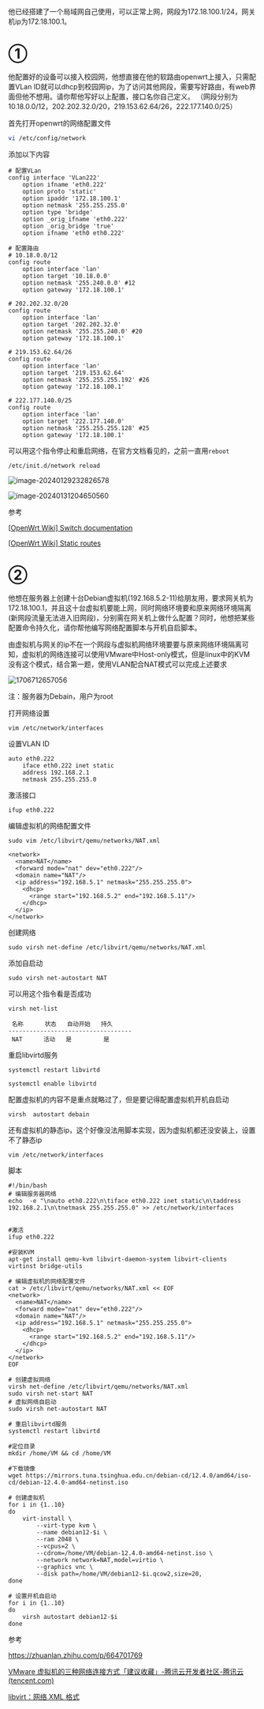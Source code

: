 他已经搭建了一个局域网自己使用，可以正常上网，网段为172.18.100.1/24，网关机ip为172.18.100.1。



# ①

他配置好的设备可以接入校园网，他想直接在他的软路由openwrt上接入，只需配置VLan ID就可以dhcp到校园网ip，为了访问其他网段，需要写好路由，有web界面但他不想用。请你帮他写好以上配置，接口名你自己定义。
（网段分别为10.18.0.0/12，202.202.32.0/20，219.153.62.64/26，222.177.140.0/25）



首先打开openwrt的网络配置文件

```bash
vi /etc/config/network
```

添加以下内容

```
# 配置VLan
config interface 'VLan222'
    option ifname 'eth0.222'
    option proto 'static'
    option ipaddr '172.18.100.1'
    option netmask '255.255.255.0'
    option type 'bridge'
    option _orig_ifname 'eth0.222'
    option _orig_bridge 'true'
    option ifname 'eth0 eth0.222'
    
# 配置路由    
# 10.18.0.0/12 
config route
    option interface 'lan'
    option target '10.18.0.0'
    option netmask '255.240.0.0' #12
    option gateway '172.18.100.1'
    
# 202.202.32.0/20    
config route
    option interface 'lan'
    option target '202.202.32.0'
    option netmask '255.255.240.0' #20
    option gateway '172.18.100.1'
    
# 219.153.62.64/26    
config route
    option interface 'lan'
    option target '219.153.62.64'
    option netmask '255.255.255.192' #26
    option gateway '172.18.100.1'
    
# 222.177.140.0/25    
config route
    option interface 'lan'
    option target '222.177.140.0'
    option netmask '255.255.255.128' #25
    option gateway '172.18.100.1'
```

可以用这个指令停止和重启网络，在官方文档看见的，之前一直用`reboot`

```
/etc/init.d/network reload
```

![image-20240129232826578](https://lsky.wu-xuan.top/i/2024/01/29/65b7c41c16a96.png)

![image-20240131204650560](https://lsky.wu-xuan.top/i/2024/01/31/65ba41434a327.png)

参考

[[OpenWrt Wiki\] Switch documentation](https://openwrt.org/docs/guide-user/network/vlan/switch)

[[OpenWrt Wiki\] Static routes](https://openwrt.org/docs/guide-user/network/routing/routes_configuration#ipv4_routes)

# ②

他想在服务器上创建十台Debian虚拟机(192.168.5.2-11)给朋友用，要求网关机为172.18.100.1，并且这十台虚拟机要能上网，同时网络环境要和原来网络环境隔离(新网段流量无法进入旧网段)，分别需在网关机上做什么配置？同时，他想把某些配置命令持久化，请你帮他编写网络配置脚本与开机自启脚本。

由虚拟机与网关的ip不在一个网段与虚拟机网络环境要要与原来网络环境隔离可知，虚拟机的网络连接可以使用VMware中Host-only模式，但是linux中的KVM没有这个模式，结合第一题，使用VLAN配合NAT模式可以完成上述要求

![1706712657056](https://lsky.wu-xuan.top/i/2024/01/31/65ba5e60c5347.png)

注：服务器为Debain，用户为root

打开网络设置

```
vim /etc/network/interfaces
```

设置VLAN ID

```
auto eth0.222
	iface eth0.222 inet static
	address 192.168.2.1
	netmask 255.255.255.0
```

激活接口

```
ifup eth0.222
```

编辑虚拟机的网络配置文件

```
sudo vim /etc/libvirt/qemu/networks/NAT.xml
```

```
<network>
  <name>NAT</name>
  <forward mode="nat" dev="eth0.222"/>
  <domain name="NAT"/>
  <ip address="192.168.5.1" netmask="255.255.255.0">
    <dhcp>
      <range start="192.168.5.2" end="192.168.5.11"/>
    </dhcp>
  </ip>
</network>
```

创建网络

```
sudo virsh net-define /etc/libvirt/qemu/networks/NAT.xml   
```

添加自启动

```
sudo virsh net-autostart NAT
```

可以用这个指令看是否成功

```
virsh net-list

 名称      状态   自动开始   持久
-----------------------------------
 NAT      活动   是         是
```

重启libvirtd服务

```
systemctl restart libvirtd

systemctl enable libvirtd
```

配置虚拟机的内容不是重点就略过了，但是要记得配置虚拟机开机自启动

```
virsh  autostart debain
```

还有虚拟机的静态ip，这个好像没法用脚本实现，因为虚拟机都还没安装上，设置不了静态ip

```
vim /etc/network/interfaces
```

脚本

```
#!/bin/bash
# 编辑服务器网络
echo  -e "\nauto eth0.222\n\tiface eth0.222 inet static\n\taddress 192.168.2.1\n\tnetmask 255.255.255.0" >> /etc/network/interfaces


#激活
ifup eth0.222

#安装KVM
apt-get install qemu-kvm libvirt-daemon-system libvirt-clients virtinst bridge-utils

# 编辑虚拟机的网络配置文件
cat > /etc/libvirt/qemu/networks/NAT.xml << EOF
<network>
  <name>NAT</name>
  <forward mode="nat" dev="eth0.222"/>
  <domain name="NAT"/>
  <ip address="192.168.5.1" netmask="255.255.255.0">
    <dhcp>
      <range start="192.168.5.2" end="192.168.5.11"/>
    </dhcp>
  </ip>
</network>
EOF

# 创建虚拟网络
virsh net-define /etc/libvirt/qemu/networks/NAT.xml   
sudo virsh net-start NAT
# 虚拟网络自启动
sudo virsh net-autostart NAT

# 重启libvirtd服务
systemctl restart libvirtd

#定位目录
mkdir /home/VM && cd /home/VM

#下载镜像
wget https://mirrors.tuna.tsinghua.edu.cn/debian-cd/12.4.0/amd64/iso-cd/debian-12.4.0-amd64-netinst.iso

# 创建虚拟机
for i in {1..10}
do
    virt-install \
        --virt-type kvm \
        --name debian12-$i \
        --ram 2048 \
        --vcpus=2 \
        --cdrom=/home/VM/debian-12.4.0-amd64-netinst.iso \
        --network network=NAT,model=virtio \
        --graphics vnc \
        --disk path=/home/VM/debian12-$i.qcow2,size=20,
done

# 设置开机自启动
for i in {1..10}
do
    virsh autostart debian12-$i
done
```



参考

https://zhuanlan.zhihu.com/p/664701769

[VMware 虚拟机的三种网络连接方式「建议收藏」-腾讯云开发者社区-腾讯云 (tencent.com)](https://cloud.tencent.com/developer/article/2089091)

[libvirt：网络 XML 格式](https://libvirt.org/formatnetwork.html#isolating-ports-from-one-another)
